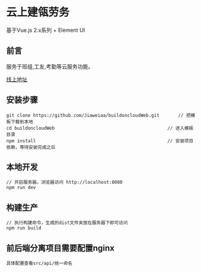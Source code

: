 # 云上建瓴劳务 #
基于Vue.js 2.x系列 + Element UI

## 前言 ##
服务于班组,工友,考勤等云服务功能。

[线上地址](https://www.buildonclodu.cn/)   

## 安装步骤 ##
	git clone https://github.com/Jiaweiaa/buildoncloudWeb.git		// 把模板下载到本地
	cd buildoncloudWeb											// 进入模板目录
	npm install													// 安装项目依赖，等待安装完成之后

## 本地开发 ##

	// 开启服务器，浏览器访问 http://localhost:8080
	npm run dev

## 构建生产 ##
	// 执行构建命令，生成的dist文件夹放在服务器下即可访问
	npm run build

## 前后端分离项目需要配置nginx ##
    具体配置查看src/api/统一命名

